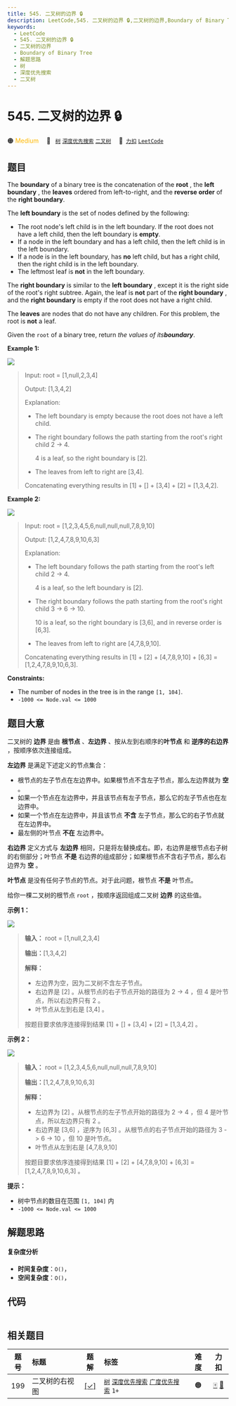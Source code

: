 ```yaml
---
title: 545. 二叉树的边界 🔒
description: LeetCode,545. 二叉树的边界 🔒,二叉树的边界,Boundary of Binary Tree,解题思路,树,深度优先搜索,二叉树
keywords:
  - LeetCode
  - 545. 二叉树的边界 🔒
  - 二叉树的边界
  - Boundary of Binary Tree
  - 解题思路
  - 树
  - 深度优先搜索
  - 二叉树
---
```


# 545. 二叉树的边界 🔒

🟠 <font color=#ffb800>Medium</font>&emsp; 🔖&ensp; [`树`](/tag/tree.md) [`深度优先搜索`](/tag/depth-first-search.md) [`二叉树`](/tag/binary-tree.md)&emsp; 🔗&ensp;[`力扣`](https://leetcode.cn/problems/boundary-of-binary-tree) [`LeetCode`](https://leetcode.com/problems/boundary-of-binary-tree)

## 题目

The **boundary** of a binary tree is the concatenation of the **root** , the
**left boundary** , the **leaves** ordered from left-to-right, and the
**reverse order** of the **right boundary**.

The **left boundary** is the set of nodes defined by the following:

  * The root node's left child is in the left boundary. If the root does not have a left child, then the left boundary is **empty**.
  * If a node in the left boundary and has a left child, then the left child is in the left boundary.
  * If a node is in the left boundary, has **no** left child, but has a right child, then the right child is in the left boundary.
  * The leftmost leaf is **not** in the left boundary.

The **right boundary** is similar to the **left boundary** , except it is the
right side of the root's right subtree. Again, the leaf is **not** part of the
**right boundary** , and the **right boundary** is empty if the root does not
have a right child.

The **leaves** are nodes that do not have any children. For this problem, the
root is **not** a leaf.

Given the `root` of a binary tree, return _the values of its**boundary**_.



**Example 1:**

![](https://fastly.jsdelivr.net/gh/doocs/leetcode@main/solution/0500-0599/0545.Boundary%20of%20Binary%20Tree/images/boundary1.jpg)

> Input: root = [1,null,2,3,4]
> 
> Output: [1,3,4,2]
> 
> Explanation:
> - The left boundary is empty because the root does not have a left child.
> - The right boundary follows the path starting from the root's right child 2 -> 4.
> 
>   4 is a leaf, so the right boundary is [2].
> - The leaves from left to right are [3,4].
> 
> Concatenating everything results in [1] + [] + [3,4] + [2] = [1,3,4,2].

**Example 2:**

![](https://fastly.jsdelivr.net/gh/doocs/leetcode@main/solution/0500-0599/0545.Boundary%20of%20Binary%20Tree/images/boundary2.jpg)

> Input: root = [1,2,3,4,5,6,null,null,null,7,8,9,10]
> 
> Output: [1,2,4,7,8,9,10,6,3]
> 
> Explanation:
> - The left boundary follows the path starting from the root's left child 2 -> 4.
> 
>   4 is a leaf, so the left boundary is [2].
> - The right boundary follows the path starting from the root's right child 3 -> 6 -> 10.
> 
>   10 is a leaf, so the right boundary is [3,6], and in reverse order is [6,3].
> - The leaves from left to right are [4,7,8,9,10].
> 
> Concatenating everything results in [1] + [2] + [4,7,8,9,10] + [6,3] = [1,2,4,7,8,9,10,6,3].

**Constraints:**

  * The number of nodes in the tree is in the range `[1, 104]`.
  * `-1000 <= Node.val <= 1000`


## 题目大意

二叉树的 **边界** 是由 **根节点** 、**左边界** 、按从左到右顺序的**叶节点** 和 **逆序的右边界** ，按顺序依次连接组成。

**左边界** 是满足下述定义的节点集合：

  * 根节点的左子节点在左边界中。如果根节点不含左子节点，那么左边界就为 **空** 。
  * 如果一个节点在左边界中，并且该节点有左子节点，那么它的左子节点也在左边界中。
  * 如果一个节点在左边界中，并且该节点 **不含** 左子节点，那么它的右子节点就在左边界中。
  * 最左侧的叶节点 **不在** 左边界中。

**右边界** 定义方式与 **左边界** 相同，只是将左替换成右。即，右边界是根节点右子树的右侧部分；叶节点 **不是**
右边界的组成部分；如果根节点不含右子节点，那么右边界为 **空** 。

**叶节点** 是没有任何子节点的节点。对于此问题，根节点 **不是** 叶节点。

给你一棵二叉树的根节点 `root` ，按顺序返回组成二叉树 **边界** 的这些值。

**示例 1：**

![](https://fastly.jsdelivr.net/gh/doocs/leetcode@main/solution/0500-0599/0545.Boundary%20of%20Binary%20Tree/images/boundary1.jpg)

> 
> 
> 
> 
> 
> **输入：** root = [1,null,2,3,4]
> 
> **输出：**[1,3,4,2]
> 
> **解释：**
> - 左边界为空，因为二叉树不含左子节点。
> - 右边界是 [2] 。从根节点的右子节点开始的路径为 2 -> 4 ，但 4 是叶节点，所以右边界只有 2 。
> - 叶节点从左到右是 [3,4] 。
> 
> 按题目要求依序连接得到结果 [1] + [] + [3,4] + [2] = [1,3,4,2] 。

**示例 2：**

![](https://fastly.jsdelivr.net/gh/doocs/leetcode@main/solution/0500-0599/0545.Boundary%20of%20Binary%20Tree/images/boundary2.jpg)

> 
> 
> 
> 
> 
> **输入：** root = [1,2,3,4,5,6,null,null,null,7,8,9,10]
> 
> **输出：**[1,2,4,7,8,9,10,6,3]
> 
> **解释：**
> - 左边界为 [2] 。从根节点的左子节点开始的路径为 2 -> 4 ，但 4 是叶节点，所以左边界只有 2 。
> - 右边界是 [3,6] ，逆序为 [6,3] 。从根节点的右子节点开始的路径为 3 -> 6 -> 10 ，但 10 是叶节点。
> - 叶节点从左到右是 [4,7,8,9,10]
> 
> 按题目要求依序连接得到结果 [1] + [2] + [4,7,8,9,10] + [6,3] = [1,2,4,7,8,9,10,6,3] 。

**提示：**

  * 树中节点的数目在范围 `[1, 104]` 内
  * `-1000 <= Node.val <= 1000`


## 解题思路

#### 复杂度分析

- **时间复杂度**：`O()`，
- **空间复杂度**：`O()`，

## 代码

```javascript

```

## 相关题目

<!-- prettier-ignore -->
| 题号 | 标题 | 题解 | 标签 | 难度 | 力扣 |
| :------: | :------ | :------: | :------ | :------: | :------: |
| 199 | 二叉树的右视图 | [[✓]](/problem/0199.md) |  [`树`](/tag/tree.md) [`深度优先搜索`](/tag/depth-first-search.md) [`广度优先搜索`](/tag/breadth-first-search.md) `1+` | 🟠 | [🀄️](https://leetcode.cn/problems/binary-tree-right-side-view) [🔗](https://leetcode.com/problems/binary-tree-right-side-view) |
